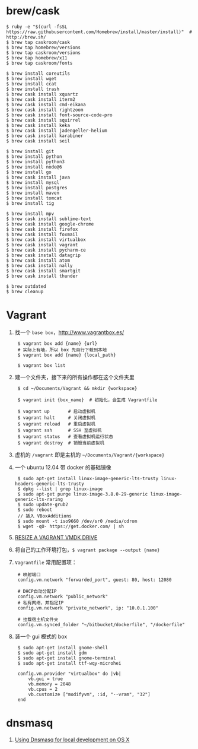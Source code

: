 brew/cask
==

    $ ruby -e "$(curl -fsSL https://raw.githubusercontent.com/Homebrew/install/master/install)"  # http://brew.sh/
    $ brew tap caskroom/cask
    $ brew tap homebrew/versions
    $ brew tap caskroom/versions
    $ brew tap homebrew/x11
    $ brew tap caskroom/fonts 

    $ brew install coreutils
    $ brew install wget
    $ brew install ccat
    $ brew install trash
    $ brew cask install xquartz
    $ brew cask install iterm2
    $ brew cask install cmd-eikana
    $ brew cask install rightzoom
    $ brew cask install font-source-code-pro
    $ brew cask install squirrel
    $ brew cask install keka
    $ brew cask install jadengeller-helium
    $ brew cask install karabiner
    $ brew cask install seil

    $ brew install git
    $ brew install python
    $ brew install python3
    $ brew install node@6
    $ brew install go
    $ brew cask install java
    $ brew install mysql
    $ brew install postgres
    $ brew install maven
    $ brew install tomcat
    $ brew install tig
    
    $ brew install mpv
    $ brew cask install sublime-text
    $ brew cask install google-chrome
    $ brew cask install firefox
    $ brew cask install foxmail
    $ brew cask install virtualbox
    $ brew cask install vagrant
    $ brew cask install pycharm-ce
    $ brew cask install datagrip
    $ brew cask install atom
    $ brew cask install nally
    $ brew cask install smartgit
    $ brew cask install thunder

    $ brew outdated
    $ brew cleanup

Vagrant
==

1. 找一个 `base box`，http://www.vagrantbox.es/

        $ vagrant box add {name} {url}
        # 实际上有墙，所以 box 先自行下载到本地
        $ vagrant box add {name} {local_path}
        
        $ vagrant box list

2. 建一个文件夹，接下来的所有操作都在这个文件夹里

        $ cd ~/Documents/Vagrant && mkdir {workspace}
        
        $ vagrant init {box_name}  # 初始化，会生成 Vagrantfile
        
        $ vagrant up       # 启动虚拟机
        $ vagrant halt     # 关闭虚拟机
        $ vagrant reload   # 重启虚拟机
        $ vagrant ssh      # SSH 至虚拟机
        $ vagrant status   # 查看虚拟机运行状态
        $ vagrant destroy  # 销毁当前虚拟机

3. 虚机的 `/vagrant` 即是主机的 `~/Documents/Vagrant/{workspace}`

4. 一个 ubuntu 12.04 带 docker 的基础镜像

        $ sudo apt-get install linux-image-generic-lts-trusty linux-headers-generic-lts-trusty
        $ dpkg --list | grep linux-image
        $ sudo apt-get purge linux-image-3.8.0-29-generic linux-image-generic-lts-raring
        $ sudo update-grub2
        $ sudo reboot
        // 插入 VBoxAdditions
        $ sudo mount -t iso9660 /dev/sr0 /media/cdrom
        $ wget -qO- https://get.docker.com/ | sh

5. [RESIZE A VAGRANT VMDK DRIVE](http://blog.lenss.nl/2012/09/resize-a-vagrant-vmdk-drive/)

6. 将自己的工作环境打包，`$ vagrant package --output {name}`

7. `Vagrantfile` 常用配置项：

        # 映射端口
        config.vm.network "forwarded_port", guest: 80, host: 12080
        
        # DHCP自动分配IP
        config.vm.network "public_network"
        # 私有网络，并指定IP
        config.vm.network "private_network", ip: "10.0.1.100"
        
        # 挂载宿主机文件夹
        config.vm.synced_folder "~/bitbucket/dockerfile", "/dockerfile"

8. 装一个 gui 模式的 box

        $ sudo apt-get install gnome-shell
        $ sudo apt-get install gdm
        $ sudo apt-get install gnome-terminal
        $ sudo apt-get install ttf-wqy-microhei
        
        config.vm.provider "virtualbox" do |vb|
            vb.gui = true
            vb.memory = 2048
            vb.cpus = 2
            vb.customize ["modifyvm", :id, "--vram", "32"]
        end

dnsmasq
==

1. [Using Dnsmasq for local development on OS X](http://passingcuriosity.com/2013/dnsmasq-dev-osx/)
